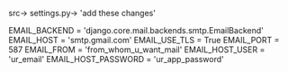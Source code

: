 src-> settings.py-> 'add these changes'

EMAIL_BACKEND = 'django.core.mail.backends.smtp.EmailBackend'
EMAIL_HOST = 'smtp.gmail.com'
EMAIL_USE_TLS = True
EMAIL_PORT = 587
EMAIL_FROM = 'from_whom_u_want_mail'
EMAIL_HOST_USER = 'ur_email'
EMAIL_HOST_PASSWORD = 'ur_app_password'
